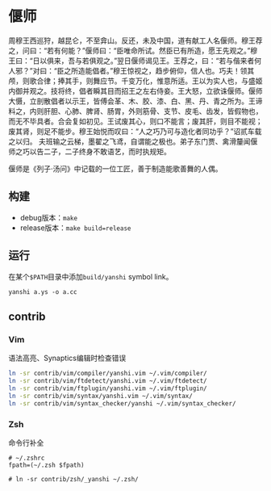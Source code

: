 # 偃师

周穆王西巡狩，越昆仑，不至弇山。反还，未及中国，道有献工人名偃师。穆王荐之，问曰：“若有何能？”偃师曰：“臣唯命所试。然臣已有所造，愿王先观之。”穆王曰：“日以俱来，吾与若俱观之。”翌日偃师谒见王。王荐之，曰：“若与偕来者何人邪？”对曰：“臣之所造能倡者。”穆王惊视之，趋步俯仰，信人也。巧夫！领其颅，则歌合律；捧其手，则舞应节。千变万化，惟意所适。王以为实人也，与盛姬内御并观之。技将终，倡者瞬其目而招王之左右侍妾。王大怒，立欲诛偃师。偃师大慑，立剖散倡者以示王，皆傅会革、木、胶、漆、白、黑、丹、青之所为。王谛料之，内则肝胆、心肺、脾肾、肠胃，外则筋骨、支节、皮毛、齿发，皆假物也，而无不毕具者。合会复如初见。王试废其心，则口不能言；废其肝，则目不能视；废其肾，则足不能步。穆王始悦而叹曰：“人之巧乃可与造化者同功乎？”诏贰车载之以归。
夫班输之云梯，墨翟之飞鸢，自谓能之极也。弟子东门贾、禽滑釐闻偃师之巧以告二子，二子终身不敢语艺，而时执规矩。

偃师是《列子·汤问》中记载的一位工匠，善于制造能歌善舞的人偶。

## 构建

- debug版本：`make`
- release版本：`make build=release`

## 运行

在某个`$PATH`目录中添加`build/yanshi` symbol link。

`yanshi a.ys -o a.cc`

## contrib

### Vim

语法高亮、Synaptics编辑时检查错误

```zsh
ln -sr contrib/vim/compiler/yanshi.vim ~/.vim/compiler/
ln -sr contrib/vim/ftdetect/yanshi.vim ~/.vim/ftdetect/
ln -sr contrib/vim/ftplugin/yanshi.vim ~/.vim/ftplugin/
ln -sr contrib/vim/syntax/yanshi.vim ~/.vim/syntax/
ln -sr contrib/vim/syntax_checker/yanshi ~/.vim/syntax_checker/
```

### Zsh

命令行补全

```
# ~/.zshrc
fpath=(~/.zsh $fpath)

# ln -sr contrib/zsh/_yanshi ~/.zsh/
```

